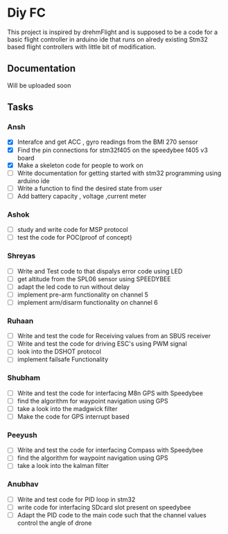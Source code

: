 # Diy FC

This project is inspired by drehmFlight and is supposed to be a code for a basic flight controller in arduino ide that runs on alredy existing Stm32 based flight controllers with little bit of modification.

## Documentation

Will be uploaded soon

## Tasks

### Ansh

- [x] Interafce and get ACC , gyro readings from the BMI 270 sensor
- [x] Find the pin connections for stm32f405 on the speedybee f405 v3 board
- [x] Make a skeleton code for people to work on
- [ ] Write documentation for getting started with stm32 programming using arduino ide
- [ ] Write a function to find the desired state from user
- [ ] Add battery capacity , voltage ,current meter

### Ashok

- [ ] study and write code for MSP protocol
- [ ] test the code for POC(proof of concept)

### Shreyas

- [ ] Write and Test code to that dispalys error code using LED
- [ ] get altitude from the SPL06 sensor using SPEEDYBEE
- [ ] adapt the led code to run without delay
- [ ] implement pre-arm functionality on channel 5
- [ ] implement arm/disarm functionality on channel 6

### Ruhaan

- [ ] Write and test the code for Receiving values from an SBUS receiver
- [ ] Write and test the code for driving ESC's using PWM signal
- [ ] look into the DSHOT protocol
- [ ] implement failsafe Functionality

### Shubham

- [ ] Write and test the code for interfacing M8n GPS with Speedybee
- [ ] find the algorithm for waypoint navigation using GPS
- [ ] take a look into the madgwick filter
- [ ] Make the code for GPS interrupt based

### Peeyush

- [ ] Write and test the code for interfacing Compass with Speedybee
- [ ] find the algorithm for waypoint navigation using GPS
- [ ] take a look into the kalman filter

### Anubhav

- [ ] Write and test code for PID loop in stm32
- [ ] write code for interfacing SDcard slot present on speedybee
- [ ] Adapt the PID code to the main code such that the channel values control the angle of drone
